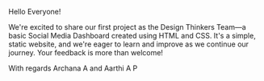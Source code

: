 Hello Everyone!

We're excited to share our first project as the Design Thinkers Team—a basic Social Media Dashboard created using HTML and CSS. It's a simple, static website, and we're eager to learn and improve as we continue our journey. Your feedback is more than welcome!

With regards
Archana A and Aarthi A P

